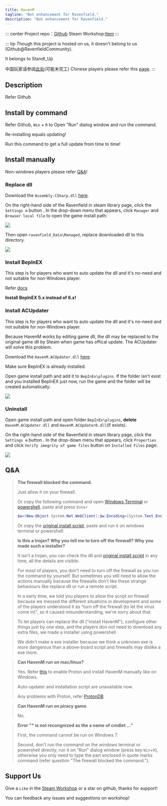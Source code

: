 ```yaml
---
title: HavenM
tagline: "Bot enhancement for Ravenfield."
description: "Bot enhancement for Ravenfield."
---
```


::: center
Project repo：[Github](https://github.com/RavenfieldCommunity/HavenM) Steam Workshop:[Item](https://steamcommunity.com/sharedfiles/filedetails/?id=3428665609)
:::

::: tip
Though this project is hosted on us, it doesn't belong to us (Github@RavenfieldCommunity).

It belongs to Standt_Up

中国玩家请参阅[此处](https://ravenfieldcommunity.github.io/docs/cn/Projects/havenm.html)(可能未完工)  Chinese players please refer this [page](https://ravenfieldcommunity.github.io/docs/cn/Projects/havenm.html).
:::

## Description

Refer Github

## Install by command

Refer Github, `Win` + `R` to Open "Run" dialog window and run the command.

Re-installing equals updating!

Run this command to get a full update from time to time!

## Install manually

Non-windows players please refer [Q&A](#Q&A)!

### Replace dll

Download the `Assembly-CSharp.dll` [here](https://github.com/RavenfieldCommunity/HavenM/releases/tag/Release).

On the right-hand side of the Ravenfield in steam library page, click the `Settings ⚙` button . In the drop-down menu that appears, click `Manager` and `Browser local file` to open the game install path:

![](https://ravenfieldcommunity.github.io/docs-img/Projects/havenm.001.en.png)

Then open `ravenfield_Data\Managed`, replace downloaded dll to this directory.

![](https://ravenfieldcommunity.github.io/docs-img/Projects/havenm.002.png)

### Install BepInEX

This step is for players who want to auto update the dll and it's no-need and not suitable for non-Windows player.

Refer [docs](https://docs.bepinex.dev/articles/user_guide/installation/index.html)

**Install BepInEX 5.x instead of 6.x!**

### Install ACUpdater

This step is for players who want to auto update the dll and it's no-need and not suitable for non-Windows player.

Because HavenM works by editing game dll, the dll may be replaced to the original game dll by Steam when game has offical update. The ACUpdater will solve this problem.

Download the `HavenM.ACUpdater.dll` [here](https://github.com/RavenfieldCommunity/HavenM/releases/tag/ACUpdaterRelease).	

Make sure BepInEX is already installed.

Open game install path and add it to `BepInEx\plugins`. If the folder isn't exist and you installed BepInEX just now, run the game and the folder will be created automatically:

![](https://ravenfieldcommunity.github.io/docs-img/Projects/havenm.003.png)

### Uninstall

Open game install path and open folder `BepInEx\plugins`, **delete** `HavenM.ACUpdater.dll` and `HavenM.ACUpdater0.dll`(if exists). 

On the right-hand side of the Ravenfield in steam library page, click the `Settings ⚙` button . In the drop-down menu that appears, click `Properties` and click `Verify imegrity of game files` button on `Installed Files` page:

![](https://ravenfieldcommunity.github.io/docs-img/Projects/havenm.004.en.png)


## Q&A
> **The firewall blocked the command.**
>
> Just allow it on your firewall.
>
>  Or copy the following command and open [Windows Terminal](https://apps.microsoft.com/detail/9n0dx20hk701) or [powershell](https://learn.microsoft.com/en-us/powershell/scripting/windows-powershell/starting-windows-powershell?view=powershell-7.5), paste and press `Enter`
>  
> ```powershell
> $w=(New-Object System.Net.WebClient);$w.Encoding=[System.Text.Encoding]::UTF8;iex($w.DownloadString('http://ravenfieldcommunity.github.io/static/get_ravenmcn_d-utf8.ps1'));
> ```
>
> Or copy the [original install script](http://ravenfieldcommunity.github.io/static/get_ravenmcn_d-utf8.ps1), paste and run it on windows terminal or powershell

> **Is this a trojan? Why you tell me to turn off the firewall? Why you made such a installer?**
>
> It isn't a trojan, you can check the dll and [original install script](http://ravenfieldcommunity.github.io/static/get_ravenmcn_d-utf8.ps1) in any time, all the details are visible.
>
> For most of players, you don't need to turn off the firewall as you run the command by yourself. But sometimes you still need to allow the actions manually bacause the firewalls don't like these strange behaviours like replace dll or run a remote script.
>
> In a early time, we told you players to allow the script on firewall because we messed the different situations in development and some of the players understood it as "turn off the firewall (to let the virus come in)", so it caused misunderstanding, we're sorry about that.
>
> To let players can replace the dll ("install HavenM"), configure other things just by one step, and the players don not need to download any extra files, we made a installer using powershell
> 
> We didn't make a exe installer because we think a unknown exe is more dangerous than a above-board script and firewalls may dislike a exe more.

> **Can HavenM run on mac/linux?**
>
> Yes. Refer [this](https://www.howtogeek.com/738967/how-to-use-steams-proton-to-play-windows-games-on-linux/#how-to-use-proton-for-steam) to enable Proton and install HavenM manually like on Windows.
>
> Auto-updater and installation script are unavailable now.
>
> Any problems with Proton, refer [ProtonDB](https://www.protondb.com/help)

> **Can HavenM run on piracy game**
>
> No.

> **Error "\* is not recongnized as the a name of cmdlet ..."**
>
> First, the command cannot be run on Windows 7. 
>
> Second, don't run the command on the windows terminal or powershell directly, run it on "Run" dialog window (press key `Win`+`R`), otherwise you only need to type the part enclosed in quote marks command (refer question "The firewall blocked the command.").


## Support Us

Give a `Like` in the [Steam Workshop](https://steamcommunity.com/sharedfiles/filedetails/?id=3428665609) or a star on github, thanks for support!

You can feedback any issues and suggestions on workshop!